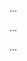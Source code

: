 <!--

Hi, thanks for contributing!

Please make sure you read our CONTRIBUTING guide.

Also, add tests and the respective documentation changes as well.

-->


<!-- If applied, this commit will... -->

...

<!-- Why is this change being made? -->

...

<!-- # Provide links to any relevant tickets, URLs or other resources -->

...